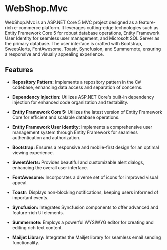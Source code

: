 # WebShop.Mvc

WebShop.Mvc is an ASP.NET Core 5 MVC project designed as a feature-rich e-commerce platform. It leverages cutting-edge technologies such as Entity Framework Core 5 for robust database operations, Entity Framework User Identity for seamless user management, and Microsoft SQL Server as the primary database. The user interface is crafted with Bootstrap, SweetAlerts, FontAwesome, Toastr, Syncfusion, and Summernote, ensuring a responsive and visually appealing experience.

## Features

- **Repository Pattern:** Implements a repository pattern in the C# codebase, enhancing data access and separation of concerns.

- **Dependency Injection:** Utilizes ASP.NET Core's built-in dependency injection for enhanced code organization and testability.

- **Entity Framework Core 5:** Utilizes the latest version of Entity Framework Core for efficient and scalable database operations.
  
- **Entity Framework User Identity:** Implements a comprehensive user management system through Entity Framework for seamless authentication and authorization.

- **Bootstrap:** Ensures a responsive and mobile-first design for an optimal viewing experience.

- **SweetAlerts:** Provides beautiful and customizable alert dialogs, enhancing the overall user interface.

- **FontAwesome:** Incorporates a diverse set of icons for improved visual appeal.

- **Toastr:** Displays non-blocking notifications, keeping users informed of important events.

- **Syncfusion:** Integrates Syncfusion components to offer advanced and feature-rich UI elements.

- **Summernote:** Employs a powerful WYSIWYG editor for creating and editing rich text content.

- **Mailjet Library:** Integrates the Mailjet library for seamless email sending functionality.



